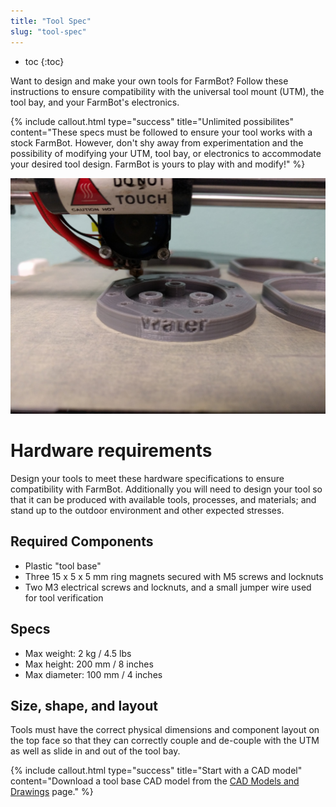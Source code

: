 ```yaml
---
title: "Tool Spec"
slug: "tool-spec"
---
```


* toc
{:toc}

Want to design and make your own tools for FarmBot? Follow these instructions to ensure compatibility with the universal tool mount (UTM), the tool bay, and your FarmBot's electronics.

{%
include callout.html
type="success"
title="Unlimited possibilites"
content="These specs must be followed to ensure your tool works with a stock FarmBot. However, don't shy away from experimentation and the possibility of modifying your UTM, tool bay, or electronics to accommodate your desired tool design. FarmBot is yours to play with and modify!"
%}



![IMG_20160310_133648.jpg](_images/IMG_20160310_133648.jpg)



# Hardware requirements

Design your tools to meet these hardware specifications to ensure compatibility with FarmBot. Additionally you will need to design your tool so that it can be produced with available tools, processes, and materials; and stand up to the outdoor environment and other expected stresses.

## Required Components
* Plastic "tool base"
* Three 15 x 5 x 5 mm ring magnets secured with M5 screws and locknuts
* Two M3 electrical screws and locknuts, and a small jumper wire used for tool verification

## Specs
* Max weight: 2 kg / 4.5 lbs
* Max height: 200 mm / 8 inches
* Max diameter: 100 mm / 4 inches

## Size, shape, and layout
Tools must have the correct physical dimensions and component layout on the top face so that they can correctly couple and de-couple with the UTM as well as slide in and out of the tool bay.

{%
include callout.html
type="success"
title="Start with a CAD model"
content="Download a tool base CAD model from the [CAD Models and Drawings](../cad.md) page."
%}


